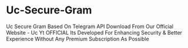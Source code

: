 # Uc-Secure-Gram
Uc Secure Gram Based On Telegram API 
Download From Our Official Website - Uc Yt OFFICIAL 
Its Developed For Enhancing Security & Better Experience Without Any Premium Subscription As Possible 

